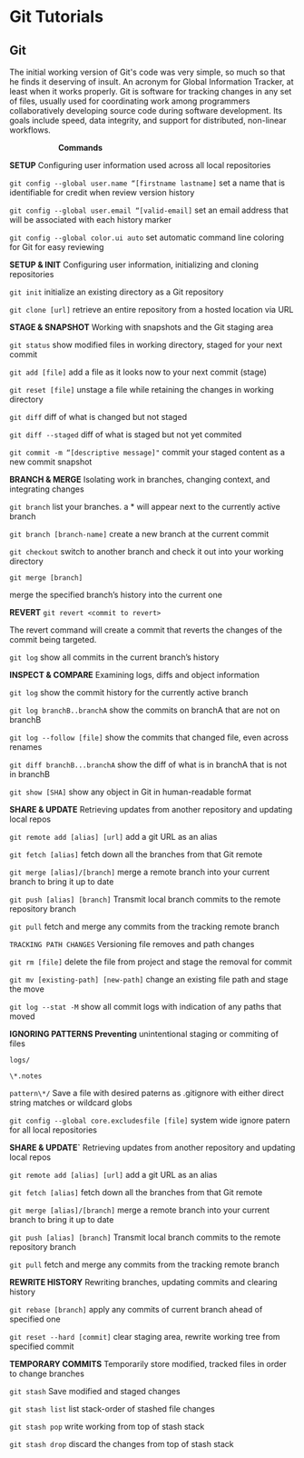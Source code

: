 # Git Tutorials


## Git
The initial working version of Git's code was very simple, so much so that he finds it deserving of insult. An acronym for Global Information Tracker, at least when it works properly.
Git is software for tracking changes in any set of files, usually used for coordinating work among programmers collaboratively developing source code during software development. 
Its goals include speed, data integrity, and support for distributed, non-linear workflows.

`            `**Commands**

**SETUP**
Configuring user information used across all local repositories 

`git config --global user.name “[firstname lastname]`
set a name that is identifiable for credit when review version history 

`git config --global user.email “[valid-email]`
set an email address that will be associated with each history marker 

`git config --global color.ui auto` 
set automatic command line coloring for Git for easy reviewing

**SETUP & INIT**
Configuring user information, initializing and cloning repositories 

`git init` 
initialize an existing directory as a Git repository 

`git clone [url]` 
retrieve an entire repository from a hosted location via URL

**STAGE & SNAPSHOT**
Working with snapshots and the Git staging area 

`git status`
show modified files in working directory, staged for your next commit 

`git add [file]`
add a file as it looks now to your next commit (stage) 

`git reset [file]`
unstage a file while retaining the changes in working directory 

`git diff` 
diff of what is changed but not staged 

`git diff --staged`
diff of what is staged but not yet commited 

`git commit -m “[descriptive message]"`
commit your staged content as a new commit snapshot

**BRANCH & MERGE**
Isolating work in branches, changing context, and integrating changes 

`git branch` 
list your branches. a \* will appear next to the currently active branch 

`git branch [branch-name]`
create a new branch at the current commit 

`git checkout`
switch to another branch and check it out into your working directory 

`git merge [branch]`

merge the specified branch’s history into the current one 

**REVERT**
`git revert <commit to revert>`

The revert command will create a commit that reverts the changes of the commit being targeted.

`git log`
show all commits in the current branch’s history

**INSPECT & COMPARE**
Examining logs, diffs and object information 

`git log`
show the commit history for the currently active branch 

`git log branchB..branchA`
show the commits on branchA that are not on branchB 

`git log --follow [file]`
show the commits that changed file, even across renames 

`git diff branchB...branchA`
show the diff of what is in branchA that is not in branchB 

`git show [SHA]`
show any object in Git in human-readable format

**SHARE & UPDATE**
Retrieving updates from another repository and updating local repos 

`git remote add [alias] [url]`
add a git URL as an alias 

`git fetch [alias]` 
fetch down all the branches from that Git remote 

`git merge [alias]/[branch]`
merge a remote branch into your current branch to bring it up to date 

`git push [alias] [branch]`
Transmit local branch commits to the remote repository branch 

`git pull` 
fetch and merge any commits from the tracking remote branch

`TRACKING PATH CHANGES`
Versioning file removes and path changes 

`git rm [file]`
delete the file from project and stage the removal for commit 

`git mv [existing-path] [new-path]`
change an existing file path and stage the move 

`git log --stat -M` 
show all commit logs with indication of any paths that moved

**IGNORING PATTERNS Preventing** 
unintentional staging or commiting of files

`logs/`

`\*.notes`

`pattern\*/`
Save a file with desired paterns as .gitignore with either direct string matches or wildcard globs

`git config --global core.excludesfile [file]`
system wide ignore patern for all local repositories

**SHARE & UPDATE`**
Retrieving updates from another repository and updating local repos 

`git remote add [alias] [url]` 
add a git URL as an alias 

`git fetch [alias]`
fetch down all the branches from that Git remote 

`git merge [alias]/[branch]`
merge a remote branch into your current branch to bring it up to date 

`git push [alias] [branch]` 
Transmit local branch commits to the remote repository branch 

`git pull` 
fetch and merge any commits from the tracking remote branch

**REWRITE HISTORY** 
Rewriting branches, updating commits and clearing history 

`git rebase [branch]` 
apply any commits of current branch ahead of specified one 

`git reset --hard [commit]`
clear staging area, rewrite working tree from specified commit

**TEMPORARY COMMITS** 
Temporarily store modified, tracked files in order to change branches 

`git stash`
Save modified and staged changes 

`git stash list`
list stack-order of stashed file changes 

`git stash pop`
write working from top of stash stack 

`git stash drop` 
discard the changes from top of stash stack
